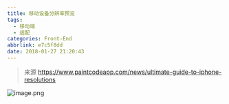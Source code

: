 ```yaml
---
title: 移动设备分辨率预览
tags:
  - 移动端
  - 适配
categories: Front-End
abbrlink: e7c5f8dd
date: 2018-01-27 21:20:43
---
```


> 来源 https://www.paintcodeapp.com/news/ultimate-guide-to-iphone-resolutions

![image.png](http://upload-images.jianshu.io/upload_images/1480597-006d909cb0d4729c.png?imageMogr2/auto-orient/strip%7CimageView2/2/w/1240)
